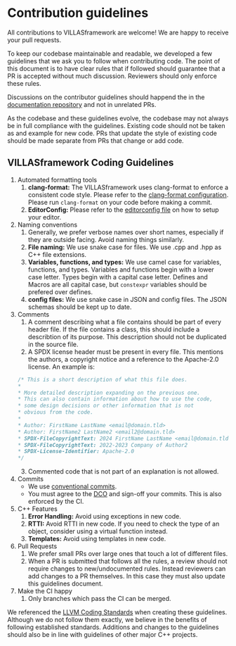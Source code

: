 # Contribution guidelines

All contributions to VILLASframework are welcome! We are happy to receive your pull requests.

To keep our codebase maintainable and readable, we developed a few guidelines that we ask you to follow when contributing code.
The point of this document is to have clear rules that if followed should guarantee that a PR is accepted without much discussion.
Reviewers should only enforce these rules.

Discussions on the contributor guidelines should happend the in the [documentation repository](https://github.com/VILLASframework/documentation) and not in unrelated PRs.

As the codebase and these guidelines evolve, the codebase may not always be in full compliance with the guidelines.
Existing code should not be taken as and example for new code.
PRs that update the style of existing code should be made separate from PRs that change or add code.

## VILLASframework Coding Guidelines

1. Automated formatting tools
    1. **clang-format:** The VILLASframework uses clang-format to enforce a consistent code style. Please refer to the [clang-format configuration](https://github.com/VILLASframework/node/blob/master/.clang-format). Please run `clang-format` on your code before making a commit.
    2. **EditorConfig:** Please refer to the [editorconfig file](https://github.com/VILLASframework/node/blob/master/.editorconfig) on how to setup your editor.
2. Naming conventions
    1. Generally, we prefer verbose names over short names, especially if they are outside facing. Avoid naming things similarly.
    2. **File naming:** We use snake case for files. We use .cpp and .hpp as C++ file extensions.
    3. **Variables, functions, and types:** We use camel case for variables, functions, and types. Variables and functions begin with a lower case letter. Types begin with a capital case letter. Defines and Macros are all capital case, but `constexpr` variables should be prefered over defines.
    4. **config files:** We use snake case in JSON and config files. The JSON schemas should be kept up to date.
3. Comments
    1. A comment describing what a file contains should be part of every header file. If the file contains a class, this should include a describtion of its purpose. This description should not be duplicated in the source file.
    2. A SPDX license header must be present in every file. This mentions the authors, a copyright notice and a reference to the Apache-2.0 license. An example is:
    ```cpp
    /* This is a short description of what this file does.
    *
    * More detailed description expanding on the previous one.
    * This can also contain information about how to use the code,
    * some design decisions or other information that is not
    * obvious from the code.
    *
    * Author: FirstName LastName <email@domain.tld>
    * Author: FirstName2 LastName2 <email2@domain.tld>
    * SPDX-FileCopyrightText: 2024 FirstName LastName <email@domain.tld>
    * SPDX-FileCopyrightText: 2022-2023 Company of Author2
    * SPDX-License-Identifier: Apache-2.0
    */
    ```
    3. Commented code that is not part of an explanation is not allowed.
4. Commits
    - We use [conventional commits](https://www.conventionalcommits.org/en/v1.0.0/).
    - You must agree to the [DCO](https://developercertificate.org/) and sign-off your commits. This is also enforced by the CI.
5. C++ Features
    1. **Error Handling:** Avoid using exceptions in new code.
    2. **RTTI:** Avoid RTTI in new code. If you need to check the type of an object, consider using a virtual function instead.
    3. **Templates:** Avoid using templates in new code.
6. Pull Requests
    1. We prefer small PRs over large ones that touch a lot of different files.
    2.  When a PR is submitted that follows all the rules, a review should not require changes to new/undocumented rules. Instead reviewers can add changes to a PR themselves. In this case they must also update this guidelines document.
7. Make the CI happy
    1. Only branches which pass the CI can be merged.

We referenced the [LLVM Coding Standards](https://llvm.org/docs/CodingStandards.html) when creating these guidelines. Although we do not follow them exactly, we believe in the benefits of following established standards.
Additions and changes to the guidelines should also be in line with guidelines of other major C++ projects.